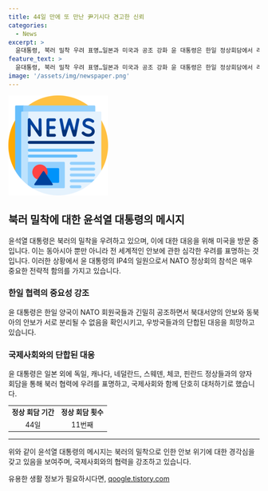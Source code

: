```yaml
---
title: 44일 만에 또 만난 尹기시다 견고한 신뢰
categories:
  - News
excerpt: >
  윤대통령, 북러 밀착 우려 표명…일본과 미국과 공조 강화 윤 대통령은 한일 정상회담에서 러시아와 북한의 밀착에 우려를 표현하고, 한일의 NATO 참석으로 동아시아와 글로벌 안보에 큰 의미가 있다고 강조했다. 윤 대통령과 기시다 총리는 긴밀한 관계를 바탕으로 북러 협력에 대한 의견을 공유하며 대처할 것으로 예상된다. 이와 함께, 윤 대통령은 다른 나라 정상들과의 양자 회담을 통해 국제사회와 단호히 대처하기로 했다.
feature_text: >
  윤대통령, 북러 밀착 우려 표명…일본과 미국과 공조 강화 윤 대통령은 한일 정상회담에서 러시아와 북한의 밀착에 우려를 표현하고, 한일의 NATO 참석으로 동아시아와 글로벌 안보에 큰 의미가 있다고 강조했다. 윤 대통령과 기시다 총리는 긴밀한 관계를 바탕으로 북러 협력에 대한 의견을 공유하며 대처할 것으로 예상된다. 이와 함께, 윤 대통령은 다른 나라 정상들과의 양자 회담을 통해 국제사회와 단호히 대처하기로 했다.
image: '/assets/img/newspaper.png'
---
```


<p><img src="/assets/img/newspaper.png" alt="kimp 속보" /></p>

<h2 data-ke-size="size26">북러 밀착에 대한 윤석열 대통령의 메시지</h2>

<p data-ke-size="size16">윤석열 대통령은 북러의 밀착을 우려하고 있으며, 이에 대한 대응을 위해 미국을 방문 중입니다. 이는 동아시아 뿐만 아니라 전 세계적인 안보에 관한 심각한 우려를 표명하는 것입니다. 이러한 상황에서 윤 대통령의 IP4의 일원으로서 NATO 정상회의 참석은 매우 중요한 전략적 함의를 가지고 있습니다.</p>

<h3 data-ke-size="size24">한일 협력의 중요성 강조</h3>

<p data-ke-size="size16">윤 대통령은 한일 양국이 NATO 회원국들과 긴밀히 공조하면서 북대서양의 안보와 동북아의 안보가 서로 분리될 수 없음을 확인시키고, 우방국들과의 단합된 대응을 희망하고 있습니다.</p>

<h3 data-ke-size="size24">국제사회와의 단합된 대응</h3>

<p data-ke-size="size16">윤 대통령은 일본 외에 독일, 캐나다, 네덜란드, 스웨덴, 체코, 핀란드 정상들과의 양자 회담을 통해 북러 협력에 우려를 표명하고, 국제사회와 함께 단호히 대처하기로 했습니다.</p>

<table>
    <tr>
        <td style="text-align: center; height: 17px;"><b>정상 회담 기간</b></td>
        <td style="text-align: center; height: 17px;"><b>정상 회담 횟수</b></td>
    </tr>
    <tr>
        <td style="text-align: center; height: 17px;">44일</td>
        <td style="text-align: center; height: 17px;">11번째</td>
    </tr>
</table>

<hr>

<p data-ke-size="size16">위와 같이 윤석열 대통령의 메시지는 북러의 밀착으로 인한 안보 위기에 대한 경각심을 갖고 있음을 보여주며, 국제사회와의 협력을 강조하고 있습니다.</p>
유용한 생활 정보가 필요하시다면, <a href="https://qoogle.tistory.com" rel="dofollow">qoogle.tistory.com</a>


